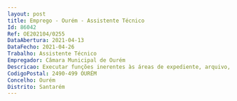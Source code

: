 ```yaml
--- 
layout: post
title: Emprego - Ourém - Assistente Técnico
Id: 86042
Ref: OE202104/0255
DataAbertura: 2021-04-13
DataFecho: 2021-04-26
Trabalho: Assistente Técnico
Empregador: Câmara Municipal de Ourém
Descricao: Executar funções inerentes às áreas de expediente, arquivo, secretaria, contabilidade  processamento de vencimentos, pessoal, alunos, aprovisionamento, economato, com vista a assegurar o regular funcionamento da Escola Agrupamento Assegurar a comunicação entre órgãos e entre estes e os particulares Assegurar o processamento de texto e organização da informação Recolher e efetuar apuramentos estatísticos elementares, mapas, quadros ou utilizar outra forma de transmissão eficaz de dados existentes Recolher, examinar, conferir e proceder à escrituração de dados relativos às transações financeiras e contabilísticas e assegurar a movimentação do fundo de maneio Manter os processos atualizados Organizar, calcular e desenvolver processos relativos à aquisição de material, equipamento, instalações ou serviços Manter atualizados os processos individuais dos trabalhadores, contabilizar faltas e ausências em geral, elaborar mapas para entidades externas, instruir processos disciplinares e outros Executar outras tarefas ou funções que lhe sejam superiormente incumbidas, em observância à sua área funcional competência
CodigoPostal: 2490-499 OURÉM
Concelho: Ourém
Distrito: Santarém
--- 
```

